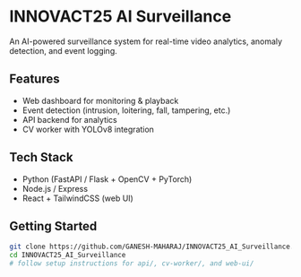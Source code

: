 # INNOVACT25 AI Surveillance

An AI-powered surveillance system for real-time video analytics, anomaly detection, and event logging.

## Features
- Web dashboard for monitoring & playback
- Event detection (intrusion, loitering, fall, tampering, etc.)
- API backend for analytics
- CV worker with YOLOv8 integration

## Tech Stack
- Python (FastAPI / Flask + OpenCV + PyTorch)
- Node.js / Express
- React + TailwindCSS (web UI)

## Getting Started
```bash
git clone https://github.com/GANESH-MAHARAJ/INNOVACT25_AI_Surveillance.git
cd INNOVACT25_AI_Surveillance
# follow setup instructions for api/, cv-worker/, and web-ui/
